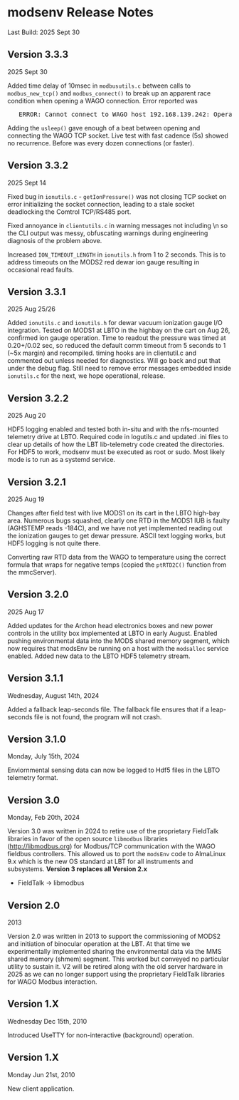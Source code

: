 # modsenv Release Notes
Last Build: 2025 Sept 30

## Version 3.3.3
2025 Sept 30

Added time delay of 10msec in `modbusutils.c` between calls to `modbus_new_tcp()` and `modbus_connect()` to
break up an apparent race condition when opening a WAGO connection. Error reported was
<pre>
   ERROR: Cannot connect to WAGO host 192.168.139.242: Operation now in progress 
</pre>
Adding the `usleep()` gave enough of a beat between opening and connecting the WAGO TCP socket.  Live
test with fast cadence (5s) showed no recurrence.  Before was every dozen connections (or faster).


## Version 3.3.2
2025 Sept 14

Fixed bug in `ionutils.c` - `getIonPressure()` was not closing TCP socket on error initializing the socket connection, leading
to a stale socket deadlocking the Comtrol TCP/RS485 port.

Fixed annoyance in `clientutils.c` in warning messages not including \n so the CLI output was messy, obfuscating warnings 
during engineering diagnosis of the problem above.

Increased `ION_TIMEOUT_LENGTH` in `ionutils.h` from 1 to 2 seconds. This is to address timeouts on the MODS2 red dewar ion
gauge resulting in occasional read faults.


## Version 3.3.1
2025 Aug 25/26

Added `ionutils.c` and `ionutils.h` for dewar vacuum ionization gauge I/O integration.  Tested on
MODS1 at LBTO in the highbay on the cart on Aug 26, confirmed ion gauge operation.  Time to readout
the pressure was timed at 0.20+/0.02 sec, so reduced the default comm timeout from 5 seconds to 1
(~5x margin) and recompiled.  timing hooks are in clientutil.c and commented out unless needed
for diagnostics.  Will go back and put that under the debug flag.  Still need to remove error
messages embedded inside `ionutils.c` for the next, we hope operational, release.

## Version 3.2.2
2025 Aug 20

HDF5 logging enabled and tested both in-situ and with the nfs-mounted telemetry drive at LBTO.
Required code in logutils.c and updated .ini files to clear up details of how the LBT lib-telemetry
code created the directories.  For HDF5 to work, modsenv must be executed as root or sudo. Most
likely mode is to run as a systemd service.


## Version 3.2.1
2025 Aug 19

Changes after field test with live MODS1 on its cart in the LBTO high-bay area. Numerous bugs squashed, clearly 
one RTD in the MODS1 IUB is faulty (AGHSTEMP reads -184C), and we have not yet implemented reading out the ionization
gauges to get dewar pressure. ASCII text logging works, but HDF5 logging is not quite there.

Converting raw RTD data from the WAGO to temperature using the correct formula that wraps for negative temps
(copied the `ptRTD2C()` function from the mmcServer).

## Version 3.2.0
2025 Aug 17

Added updates for the Archon head electronics boxes and new power controls in the utility box implemented at LBTO in
early August.  Enabled pushing environmental data into the MODS shared memory segment, which now requires that modsEnv
be running on a host with the `modsalloc` service enabled.  Added new data to the LBTO HDF5 telemetry stream.

## Version 3.1.1
Wednesday, August 14th, 2024

Added a fallback leap-seconds file. The fallback file ensures that if a leap-seconds file is not found, the program will not crash.

## Version 3.1.0
Monday, July 15th, 2024

Enviornmental sensing data can now be logged to Hdf5 files in the LBTO telemetry format.

## Version 3.0
Monday, Feb 20th, 2024

Version 3.0 was written in 2024 to retire use of the proprietary FieldTalk libraries in favor of the open source `libmodbus` libraries 
(http://libmodbus.org) for Modbus/TCP communication with the WAGO fieldbus controllers. This allowed us to port the `modsEnv` code to 
AlmaLinux 9.x which is the new OS standard at LBT for all instruments and subsystems.  **Version 3 replaces all Version 2.x**

- FieldTalk -> libmodbus

## Version 2.0
2013

Version 2.0 was written in 2013 to support the commissioning of MODS2 and initiation of binocular operation at the LBT.  At that time we 
experimentally implemented sharing the environmental data via the MMS shared memory (shmem) segment. This worked but conveyed 
no particular utility to sustain it. V2 will be retired along with the old server hardware in 2025 as we can no longer support
using the proprietary FieldTalk libraries for WAGO Modbus interaction.

## Version 1.X
Wednesday Dec 15th, 2010

Introduced UseTTY for non-interactive (background) operation.

## Version 1.X
Monday Jun 21st, 2010

New client application.
